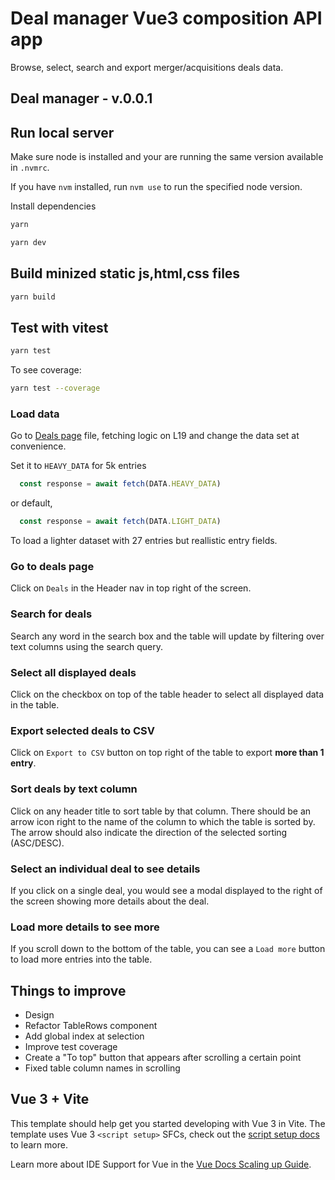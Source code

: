 # Deal manager Vue3 composition API app

Browse, select, search and export merger/acquisitions deals data.

## Deal manager - v.0.0.1

## Run local server

Make sure node is installed and your are running the same version available in `.nvmrc`.

If you have `nvm` installed, run `nvm use` to run the specified node version.

Install dependencies

````bash
yarn
````

````bash
yarn dev
````

## Build minized static js,html,css files

````bash
yarn build
````

## Test with vitest

````bash
yarn test
````

To see coverage:

```bash
yarn test --coverage
```

### Load data

Go to [Deals page](src/pages/deals.vue) file, fetching logic on L19 and change the data set at convenience.

Set it to `HEAVY_DATA` for 5k entries

````js
  const response = await fetch(DATA.HEAVY_DATA)
````

or default,

````js
  const response = await fetch(DATA.LIGHT_DATA)
````

To load a lighter dataset with 27 entries but reallistic entry fields.

### Go to deals page

Click on `Deals` in the Header nav in top right of the screen.

### Search for deals

Search any word in the search box and the table will update by filtering over text columns using the search query.

### Select all displayed deals

Click on the checkbox on top of the table header to select all displayed data in the table.

### Export selected deals to CSV

Click on `Export to CSV` button on top right of the table to export **more than 1 entry**.

### Sort deals by text column

Click on any header title to sort table by that column. There should be an arrow icon right to the name of the column to which the table is sorted by. The arrow should also indicate the direction of the selected sorting (ASC/DESC).

### Select an individual deal to see details

If you click on a single deal, you would see a modal displayed to the right of the screen showing more details about the deal.

### Load more details to see more

If you scroll down to the bottom of the table, you can see a `Load more` button to load more entries into the table.

## Things to improve

- Design
- Refactor TableRows component
- Add global index at selection
- Improve test coverage
- Create a "To top" button that appears after scrolling a certain point
- Fixed table column names in scrolling


## Vue 3 + Vite

This template should help get you started developing with Vue 3 in Vite. The template uses Vue 3 `<script setup>` SFCs, check out the [script setup docs](https://v3.vuejs.org/api/sfc-script-setup.html#sfc-script-setup) to learn more.

Learn more about IDE Support for Vue in the [Vue Docs Scaling up Guide](https://vuejs.org/guide/scaling-up/tooling.html#ide-support).
